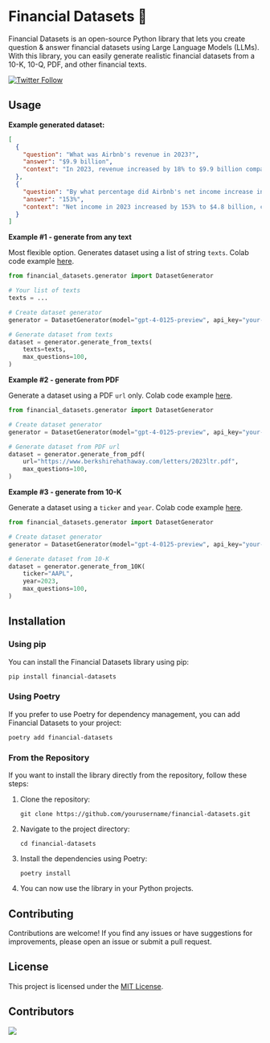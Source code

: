 # Financial Datasets 🧪

Financial Datasets is an open-source Python library
that lets you create question & answer financial datasets
using Large Language Models (LLMs). With this library,
you can easily generate realistic financial datasets from a 10-K,
10-Q, PDF, and other financial texts.

[![Twitter Follow](https://img.shields.io/twitter/follow/virattt?style=social)](https://twitter.com/virattt)

## Usage

**Example generated dataset:**

```json
[
  {
    "question": "What was Airbnb's revenue in 2023?",
    "answer": "$9.9 billion",
    "context": "In 2023, revenue increased by 18% to $9.9 billion compared to 2022, primarily due to a 14% increase in Nights and Experiences Booked of 54.5 million combined with higher average daily rates driving a 16% increase in Gross Booking Value of $10.0 billion."
  },
  {
    "question": "By what percentage did Airbnb's net income increase in 2023 compared to the prior year?",
    "answer": "153%",
    "context": "Net income in 2023 increased by 153% to $4.8 billion, compared to the prior year, driven by our revenue growth, increased interest income, discipline in managing our cost structure, and the release of a portion of our valuation allowance on deferred tax assets of $2.9 billion."
  }
]
```

**Example #1 - generate from any text**

Most flexible option. Generates dataset using a list of string `texts`. Colab code
example [here](https://colab.research.google.com/gist/virattt/f9b5a0ae82cc0caab57df5dedc2927c9/intro-financial-datasets.ipynb).

```python
from financial_datasets.generator import DatasetGenerator

# Your list of texts
texts = ...

# Create dataset generator
generator = DatasetGenerator(model="gpt-4-0125-preview", api_key="your-openai-key")

# Generate dataset from texts
dataset = generator.generate_from_texts(
    texts=texts,
    max_questions=100,
)
```

**Example #2 - generate from PDF**

Generate a dataset using a PDF `url` only. Colab code
example [here](https://colab.research.google.com/gist/virattt/b04442ee7c6c0d0bb3c9371af2283a20/intro-financial-datasets.ipynb).

```python
from financial_datasets.generator import DatasetGenerator

# Create dataset generator
generator = DatasetGenerator(model="gpt-4-0125-preview", api_key="your-openai-key")

# Generate dataset from PDF url
dataset = generator.generate_from_pdf(
    url="https://www.berkshirehathaway.com/letters/2023ltr.pdf",
    max_questions=100,
)
```

**Example #3 - generate from 10-K**

Generate a dataset using a `ticker` and `year`. Colab code
example [here](https://colab.research.google.com/gist/virattt/743872e143034987d20e6a6c7bb9d0a1/intro-financial-datasets.ipynb).

```python
from financial_datasets.generator import DatasetGenerator

# Create dataset generator
generator = DatasetGenerator(model="gpt-4-0125-preview", api_key="your-openai-key")

# Generate dataset from 10-K
dataset = generator.generate_from_10K(
    ticker="AAPL",
    year=2023,
    max_questions=100,
)
```

## Installation

### Using pip

You can install the Financial Datasets library using pip:

```
pip install financial-datasets
```

### Using Poetry

If you prefer to use Poetry for dependency management, you can add Financial Datasets to your project:

```
poetry add financial-datasets
```

### From the Repository

If you want to install the library directly from the repository, follow these steps:

1. Clone the repository:
   ```
   git clone https://github.com/yourusername/financial-datasets.git
   ```

2. Navigate to the project directory:
   ```
   cd financial-datasets
   ```

3. Install the dependencies using Poetry:
   ```
   poetry install
   ```

4. You can now use the library in your Python projects.

## Contributing

Contributions are welcome! If you find any issues or have suggestions for improvements,
please open an issue or submit a pull request.

## License

This project is licensed under the [MIT License](link-to-license-file).

## Contributors

<a href="https://github.com/virattt/financial-datasets/graphs/contributors">
  <img src="https://contrib.rocks/image?repo=virattt/financial-datasets" />
</a>
